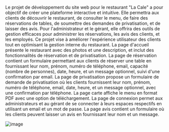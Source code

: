 Le projet de développement du site web pour le restaurant "La Cale" a pour objectif de créer une plateforme interactive et intuitive. Elle permettra aux clients de découvrir le restaurant, de consulter le menu, de faire des réservations de tables, de soumettre des demandes de privatisation, et de laisser des avis. Pour l'administrateur et le gérant, elle offrira des outils de gestion efficaces pour administrer les réservations, les avis des clients, et les employés. Ce projet vise à améliorer l'expérience utilisateur des clients tout en optimisant la gestion interne du restaurant.
La page d'accueil présente le restaurant avec des photos et une description, et inclut des fonctionnalités de réservation et de privatisation. La page de réservation contient un formulaire permettant aux clients de réserver une table en fournissant leur nom, prénom, numéro de téléphone, email, capacité (nombre de personnes), date, heure, et un message optionnel, suivi d'une confirmation par email. La page de privatisation propose un formulaire de demande de privatisation où les clients fournissent leur nom, prénom, numéro de téléphone, email, date, heure, et un message optionnel, avec une confirmation par téléphone. La page carte affiche le menu en format PDF avec une option de téléchargement. La page de connexion permet aux administrateurs et au gérant de se connecter à leurs espaces respectifs en utilisant un email et un mot de passe. La page avis contient un formulaire où les clients peuvent laisser un avis en fournissant leur nom et un message.

![image](https://github.com/user-attachments/assets/57244fe7-d0ef-47ec-903c-20c15f5fe555)
